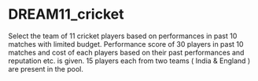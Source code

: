 # DREAM11_cricket
Select the team of 11 cricket players based on performances in past 10 matches with limited budget.
Performance score of 30 players in past 10 matches and cost of each players based on their past performances and reputation etc. is given.
15 players each from two teams ( India & England ) are present in the pool.
